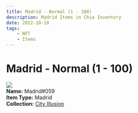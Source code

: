 ```yaml
---
title: Madrid - Normal (1 - 100)
description: Madrid Items in Chia Inventory
date: 2022-10-10
tags:
    - NFT
    - Items
---
```


# Madrid - Normal (1 - 100)
<div class="item_thumbnail">
<img loading="lazy" src="https://34q4onwkxofxiomxwy4unift5quwa3qufbgit2ohdk5awioicy.arweave.net/3yHHNsq7i3Q5l7Y5RqCz7ClgbhQo-TInpxxq6CyHIFk"><br/>
<div><strong>Name:</strong> Madrid#059</div>
<div><strong>Item Type:</strong> Madrid</div>
<div><strong>Collection:</strong> <a href="https://www.spacescan.io/xch/nft/collection/col1lend2dcn558km4wcwta4xnkfv3xpcmlp9kyt0m909emvfxechlyqdl5ndg">City Illusion</a></div>
</div>

